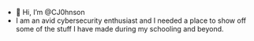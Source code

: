 - 👋 Hi, I’m @CJ0hnson
- I am an avid cybersecurity enthusiast and I needed a place to show off some of the stuff I have made during my schooling and beyond.
